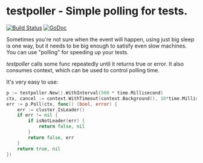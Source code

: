 testpoller - Simple polling for tests.
======================================

[![Build Status](https://travis-ci.org/LK4D4/testpoller.svg?branch=master)](https://travis-ci.org/LK4D4/testpoller)
[![GoDoc](https://godoc.org/github.com/LK4D4/testpoller?status.svg)](https://godoc.org/github.com/LK4D4/testpoller)

Sometimes you're not sure when the event will happen, using just big sleep is
one way, but it needs to be big enough to satisfy even slow machines. You can
use "polling" for speeding up your tests.

*testpoller* calls some func repeatedly until it returns true or error. It also
consumes context, which can be used to control polling time.

It's very easy to use:

```go
p := testpoller.New().WithInterval(500 * time.Millisecond)
ctx, cancel := context.WithTimeout(context.Background(), 10*time.Millisecond)
err := p.Poll(ctx, func() (bool, error) {
	err := cluster.IsLeader()
	if err != nil {
		if isNotLeader(err) {
			return false, nil
		}
		return false, err
	}
	return true, nil
})
```
